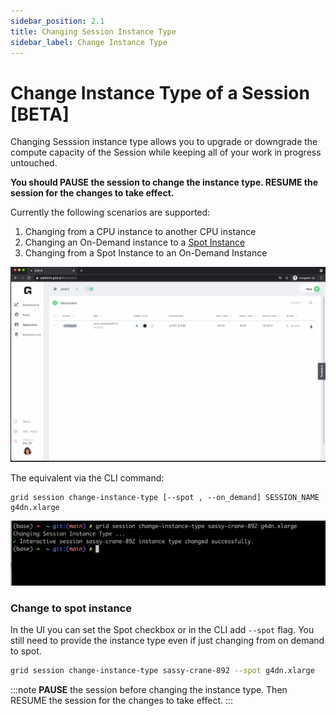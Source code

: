 ```yaml
---
sidebar_position: 2.1
title: Changing Session Instance Type
sidebar_label: Change Instance Type
---
```

# Change Instance Type of a Session [BETA]

Changing Sesssion instance type allows you to upgrade or downgrade the compute capacity of the Session while keeping all of your work in progress untouched.

**You should PAUSE the session to change the instance type. RESUME the session for the changes to take effect.**

Currently the following scenarios are supported: 
1. Changing from a CPU instance to another CPU instance
2. Changing an On-Demand instance to a [Spot Instance](https://docs.grid.ai/features/runs/interruptible-machines#interruptible-machines)
3. Changing from a Spot Instance to an On-Demand Instance

![](/images/sessions/change-instance-type.gif)


The equivalent via the CLI command:

```text
grid session change-instance-type [--spot , --on_demand] SESSION_NAME g4dn.xlarge
```
![](/images/sessions/change-instance-type.png)

### Change to spot instance

In the UI you can set the Spot checkbox or in the CLI add `--spot` flag.
You still need to provide the instance type even if just changing from on demand to spot.

```bash
grid session change-instance-type sassy-crane-892 --spot g4dn.xlarge
```

:::note 
__PAUSE__ the session before changing the instance type. Then RESUME the session for the changes to take effect.
:::

